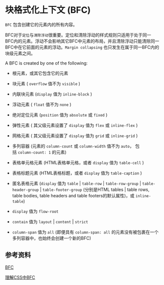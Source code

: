 # 块格式化上下文 (BFC)

`BFC` 包含创建它的元素内的所有内容。

BFC对于`定位`与`清除浮动`很重要。定位和清除浮动的样式规则只适用于处于同一BFC内的元素。浮动不会影响其它BFC中元素的布局，并且清除浮动只能清除同一BFC中在它前面的元素的浮动。`Margin collapsing` 也只发生在属于同一BFC内的块级元素之间。

A BFC is created by one of the following:

- 根元素，或其它包含它的元素

- 块元素 ( `overflow` 值不为 `visible` )
- 内联块元素 (`display` 值为 `inline-block` )
- 浮动元素 ( `float` 值不为 `none` )
- 绝对定位元素 (`position` 值为 `absolute` 或 `fixed` )

- 弹性元素 ( 其父级元素设置了 `display` 值为 `flex` 或 `inline-flex` )
- 网格元素 ( 其父级元素设置了 `display` 值为 `grid` 或 `inline-grid` )
- 多列容器 (元素的 `column-count` 或 `column-width` 值不为 `auto`， 包括 `column-count: 1` 的元素)

- 表格单元格元素 (HTML表格单元格，或者 `display` 值为 `table-cell` )
- 表格标题元素 (HTML表格标题，或者 `display` 值为 `table-caption` )
- 匿名表格元素 (`display` 值为 `table` | `table-row` | `table-row-group` | `table-header-group` | `table-footer-group` (分别是HTML tables | table rows, table bodies, table headers and table footers的默认属性)，或 `inline-table`)

- `display` 值为 `flow-root`
- `contain` 值为 `layout` | `content` | `strict`
- `column-span` 值为 `all` (即便具有 `column-span: all` 的元素没有被包裹在一个多列容器中，也始终会创建一个新的BFC)

## 参考资料
[BFC](https://developer.mozilla.org/zh-CN/docs/Web/Guide/CSS/Block_formatting_context)

[理解CSS中BFC](http://www.w3cplus.com/css/understanding-block-formatting-contexts-in-css.html)